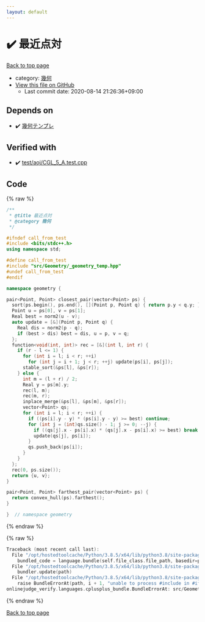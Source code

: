 ```yaml
---
layout: default
---
```


<!-- mathjax config similar to math.stackexchange -->
<script type="text/javascript" async
  src="https://cdnjs.cloudflare.com/ajax/libs/mathjax/2.7.5/MathJax.js?config=TeX-MML-AM_CHTML">
</script>
<script type="text/x-mathjax-config">
  MathJax.Hub.Config({
    TeX: { equationNumbers: { autoNumber: "AMS" }},
    tex2jax: {
      inlineMath: [ ['$','$'] ],
      processEscapes: true
    },
    "HTML-CSS": { matchFontHeight: false },
    displayAlign: "left",
    displayIndent: "2em"
  });
</script>

<script type="text/javascript" src="https://cdnjs.cloudflare.com/ajax/libs/jquery/3.4.1/jquery.min.js"></script>
<script src="https://cdn.jsdelivr.net/npm/jquery-balloon-js@1.1.2/jquery.balloon.min.js" integrity="sha256-ZEYs9VrgAeNuPvs15E39OsyOJaIkXEEt10fzxJ20+2I=" crossorigin="anonymous"></script>
<script type="text/javascript" src="../../../assets/js/copy-button.js"></script>
<link rel="stylesheet" href="../../../assets/css/copy-button.css" />


# :heavy_check_mark: 最近点対

<a href="../../../index.html">Back to top page</a>

* category: <a href="../../../index.html#8f833136c094b0b1f887309fa147399d">幾何</a>
* <a href="{{ site.github.repository_url }}/blob/master/src/Geometry/closest_pair.hpp">View this file on GitHub</a>
    - Last commit date: 2020-08-14 21:26:36+09:00




## Depends on

* :heavy_check_mark: <a href="_geometry_temp.hpp.html">幾何テンプレ</a>


## Verified with

* :heavy_check_mark: <a href="../../../verify/test/aoj/CGL_5_A.test.cpp.html">test/aoj/CGL_5_A.test.cpp</a>


## Code

<a id="unbundled"></a>
{% raw %}
```cpp
/**
 * @title 最近点対
 * @category 幾何
 */

#ifndef call_from_test
#include <bits/stdc++.h>
using namespace std;

#define call_from_test
#include "src/Geometry/_geometry_temp.hpp"
#undef call_from_test
#endif

namespace geometry {

pair<Point, Point> closest_pair(vector<Point> ps) {
  sort(ps.begin(), ps.end(), [](Point p, Point q) { return p.y < q.y; });
  Point u = ps[0], v = ps[1];
  Real best = norm2(u - v);
  auto update = [&](Point p, Point q) {
    Real dis = norm2(p - q);
    if (best > dis) best = dis, u = p, v = q;
  };
  function<void(int, int)> rec = [&](int l, int r) {
    if (r - l <= 1) {
      for (int i = l; i < r; ++i)
        for (int j = i + 1; j < r; ++j) update(ps[i], ps[j]);
      stable_sort(&ps[l], &ps[r]);
    } else {
      int m = (l + r) / 2;
      Real y = ps[m].y;
      rec(l, m);
      rec(m, r);
      inplace_merge(&ps[l], &ps[m], &ps[r]);
      vector<Point> qs;
      for (int i = l; i < r; ++i) {
        if ((ps[i].y - y) * (ps[i].y - y) >= best) continue;
        for (int j = (int)qs.size() - 1; j >= 0; --j) {
          if ((qs[j].x - ps[i].x) * (qs[j].x - ps[i].x) >= best) break;
          update(qs[j], ps[i]);
        }
        qs.push_back(ps[i]);
      }
    }
  };
  rec(0, ps.size());
  return {u, v};
}

pair<Point, Point> farthest_pair(vector<Point> ps) {
  return convex_hull(ps).farthest();
}

}  // namespace geometry
```
{% endraw %}

<a id="bundled"></a>
{% raw %}
```cpp
Traceback (most recent call last):
  File "/opt/hostedtoolcache/Python/3.8.5/x64/lib/python3.8/site-packages/onlinejudge_verify/docs.py", line 349, in write_contents
    bundled_code = language.bundle(self.file_class.file_path, basedir=pathlib.Path.cwd())
  File "/opt/hostedtoolcache/Python/3.8.5/x64/lib/python3.8/site-packages/onlinejudge_verify/languages/cplusplus.py", line 185, in bundle
    bundler.update(path)
  File "/opt/hostedtoolcache/Python/3.8.5/x64/lib/python3.8/site-packages/onlinejudge_verify/languages/cplusplus_bundle.py", line 306, in update
    raise BundleErrorAt(path, i + 1, "unable to process #include in #if / #ifdef / #ifndef other than include guards")
onlinejudge_verify.languages.cplusplus_bundle.BundleErrorAt: src/Geometry/closest_pair.hpp: line 11: unable to process #include in #if / #ifdef / #ifndef other than include guards

```
{% endraw %}

<a href="../../../index.html">Back to top page</a>

